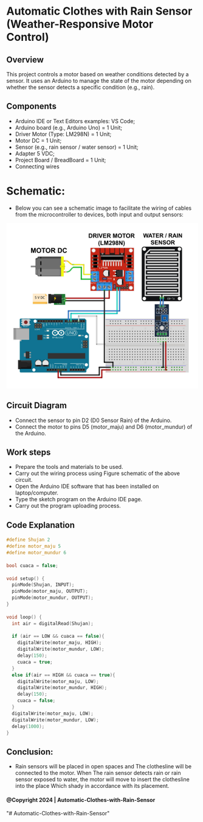 # Automatic Clothes with Rain Sensor (Weather-Responsive Motor Control)

## Overview

This project controls a motor based on weather conditions detected by a sensor. It uses an Arduino to manage the state of the motor depending on whether the sensor detects a specific condition (e.g., rain).

## Components

- Arduino IDE or Text Editors examples: VS Code;
- Arduino board (e.g., Arduino Uno) = 1 Unit;
- Driver Motor (Type: LM298N) = 1 Unit;
- Motor DC = 1 Unit;
- Sensor (e.g., rain sensor / water sensor) = 1 Unit;
- Adapter 5 VDC;
- Project Board / BreadBoard = 1 Unit;
- Connecting wires

# Schematic:

- Below you can see a schematic image to facilitate the wiring of cables from the microcontroller to devices, both input and output sensors:

![Alt text](img/skema.jpg)

## Circuit Diagram

- Connect the sensor to pin D2 (D0 Sensor Rain) of the Arduino.
- Connect the motor to pins D5 (motor_maju) and D6 (motor_mundur) of the Arduino.

## Work steps

- Prepare the tools and materials to be used.
- Carry out the wiring process using Figure schematic of the above circuit.
- Open the Arduino IDE software that has been installed on laptop/computer.
- Type the sketch program on the Arduino IDE page.
- Carry out the program uploading process.

## Code Explanation

```cpp
#define Shujan 2
#define motor_maju 5
#define motor_mundur 6

bool cuaca = false;

void setup() {
  pinMode(Shujan, INPUT);
  pinMode(motor_maju, OUTPUT);
  pinMode(motor_mundur, OUTPUT);
}

void loop() {
  int air = digitalRead(Shujan);

  if (air == LOW && cuaca == false){
    digitalWrite(motor_maju, HIGH);
    digitalWrite(motor_mundur, LOW);
    delay(150);
    cuaca = true;
  }
  else if(air == HIGH && cuaca == true){
    digitalWrite(motor_maju, LOW);
    digitalWrite(motor_mundur, HIGH);
    delay(150);
    cuaca = false;
  }
  digitalWrite(motor_maju, LOW);
  digitalWrite(motor_mundur, LOW);
  delay(1000);
}
```

## Conclusion:

- Rain sensors will be placed in open spaces and The clothesline will be connected to the motor. When The rain sensor detects rain or rain sensor exposed to water, the motor will move to insert the clothesline into the place Which shady in accordance with its placement.

#### @Copyright 2024 | Automatic-Clothes-with-Rain-Sensor
"# Automatic-Clothes-with-Rain-Sensor" 
